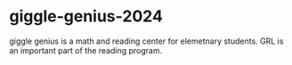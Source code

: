 # giggle-genius-2024
giggle genius is a math and reading center for elemetnary students.
GRL is an important part of the reading program.
